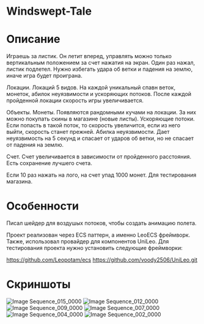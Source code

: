 # Windswept-Tale

# Описание 

Играешь за листик. Он летит вперед, управлять можно только вертикальным положением за счет нажатия на экран. Один раз нажал, листик подлетел.
Нужно избегать удара об ветки и падения на землю, иначе игра будет проиграна. 

Локации.
Локаций 5 видов. На каждой уникальный спавн веток, монеток, абилок неуязвимости и ускоряющих потоков. После каждой пройденной локации скорость игры увеличивается. 

Объекты. 
Монеты. Появляются рандомными кучами на локации. За них можно покупать скины в магазине (новые листы).
Ускоряющие потоки. Если попасть в такой поток, то скорость увеличится, если из него выйти, скорость станет прежней. 
Абилка неуязвимости. Дает неуязвимость на 5 секунд и спасает от ударов об ветки, но не спасает от падения на землю. 

Счет.
Счет увеличивается в зависимости от пройденного расстояния. Есть сохранение лучшего счета.


Если 10 раз нажать на лого, на счет упад 1000 монет. Для тестирования магазина.

# Особенности

Писал шейдер для воздушых потоков, чтобы создать анимацию полета.

Проект реализован через ECS паттерн, а именно LeoECS фреймворк. Также, использовал провайдер для компонентов UniLeo. Для тестирования проекта нужно установить следующие фреймворки:

https://github.com/Leopotam/ecs
https://github.com/voody2506/UniLeo.git

# Скриншоты

![Image Sequence_015_0000](https://github.com/user-attachments/assets/f5680cb5-7fbf-4fd4-82dd-f0272303e4ab)
![Image Sequence_012_0000](https://github.com/user-attachments/assets/1cefc92e-9742-473c-b543-969188bcf369)
![Image Sequence_009_0000](https://github.com/user-attachments/assets/b7511d21-5d58-4257-90ad-f70a3486eaa6)
![Image Sequence_007_0000](https://github.com/user-attachments/assets/eae07f36-647c-4d95-bb89-aebfe17df5b7)
![Image Sequence_004_0000](https://github.com/user-attachments/assets/ceb8a028-d393-4bb7-96a7-bb7bc52406e4)
![Image Sequence_002_0000](https://github.com/user-attachments/assets/80e41c53-a2e5-49e4-b388-8650875b71d1)
